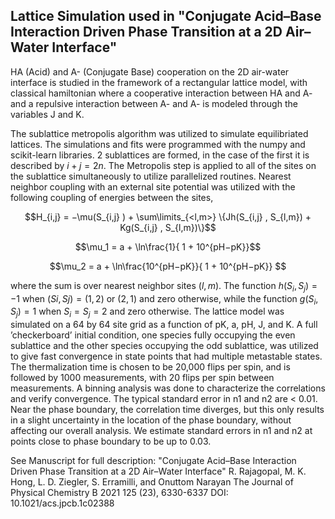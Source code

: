 ## Lattice Simulation used in "Conjugate Acid–Base Interaction Driven Phase Transition at a 2D Air–Water Interface"

HA (Acid) and A- (Conjugate Base) cooperation on the 2D air-water interface is studied in the framework of
a rectangular lattice model, with classical hamiltonian where a cooperative interaction between HA and A-
and a repulsive interaction between A- and A- is modeled through the variables J and K. 

The sublattice metropolis algorithm was utilized to simulate equilibriated lattices. The simulations and
fits were programmed with the numpy and scikit-learn libraries. 2 sublattices
are formed, in the case of the first it is described by $i + j = 2n$. The Metropolis step is
applied to all of the sites on the sublattice simultaneously to utilize parallelized routines.
Nearest neighbor coupling with an external site potential was utilized with the following
coupling of energies between the sites,

$$H_{i,j} = −\mu(S_{i,j} ) + \sum\limits_{<l,m>} \{Jh(S_{i,j} , S_{l,m}) + Kg(S_{i,j} , S_{l,m})\}$$

$$\mu_1 = a + \ln\frac{1}{ 1 + 10^{pH−pK}}$$

$$\mu_2 = a + \ln\frac{10^{pH−pK}}{ 1 + 10^{pH−pK}} $$

where the sum is over nearest neighbor sites $(l, m)$. The function $h(S_i, S_j ) = −1$ when
$(Si, Sj ) = (1, 2)$ or $(2, 1)$ and zero otherwise, while the function $g(S_i,S_j ) = 1$ when $S_i = S_j = 2$
and zero otherwise. The lattice model was simulated on a 64 by 64 site grid as a function of
pK, a, pH, J, and K. A full ’checkerboard’ initial condition, one species fully occupying the
even sublattice and the other species occupying the odd sublattice, was utilized to give fast
convergence in state points that had multiple metastable states. The thermalization time is
chosen to be 20,000 flips per spin, and is followed by 1000 measurements, with 20 flips per
spin between measurements. A binning analysis was done to characterize the correlations
and verify convergence. The typical standard error in n1 and n2 are < 0.01. Near the phase
boundary, the correlation time diverges, but this only results in a slight uncertainty in the
location of the phase boundary, without affecting our overall analysis. We estimate standard
errors in n1 and n2 at points close to phase boundary to be up to 0.03.

See Manuscript for full description: 
"Conjugate Acid–Base Interaction Driven Phase Transition at a 2D Air–Water Interface"
R. Rajagopal, M. K. Hong, L. D. Ziegler, S. Erramilli, and Onuttom Narayan
The Journal of Physical Chemistry B 2021 125 (23), 6330-6337
DOI: 10.1021/acs.jpcb.1c02388 
